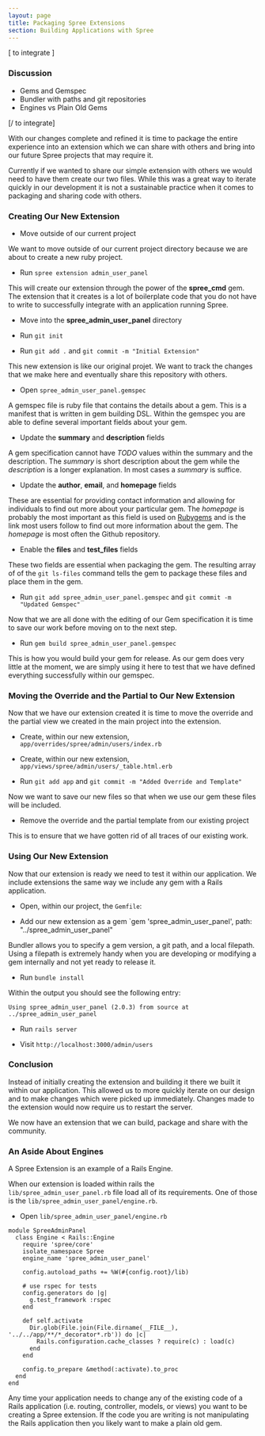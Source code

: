 ```yaml
---
layout: page
title: Packaging Spree Extensions
section: Building Applications with Spree
---
```


[ to integrate ]


### Discussion

* Gems and Gemspec
* Bundler with paths and git repositories
* Engines vs Plain Old Gems

[/ to integrate]

With our changes complete and refined it is time to package the entire
experience into an extension which we can share with others and bring into our
future Spree projects that may require it.

Currently if we wanted to share our simple extension with others we would need
to have them create our two files. While this was a great way to iterate quickly
in our development it is not a sustainable practice when it comes to packaging
and sharing code with others.

### Creating Our New Extension

* Move outside of our current project

We want to move outside of our current project directory because we are about to
create a new ruby project.

* Run `spree extension admin_user_panel`

This will create our extension through the power of the **spree_cmd** gem. The
extension that it creates is a lot of boilerplate code that you do not have to
write to successfully integrate with an application running Spree.

* Move into the **spree_admin_user_panel** directory

* Run `git init`

* Run `git add .` and `git commit -m "Initial Extension"`

This new extension is like our original projet. We want to track the changes
that we make here and eventually share this repository with others.

* Open `spree_admin_user_panel.gemspec`

A gemspec file is ruby file that contains the details about a gem. This is a
manifest that is written in gem building DSL. Within the gemspec you are able
to define several important fields about your gem.

* Update the **summary** and **description** fields

A gem specification cannot have *TODO* values within the summary and the
description. The *summary* is short description about the gem while the
*description* is a longer explanation. In most cases a *summary* is suffice.

* Update the **author**, **email**, and **homepage** fields

These are essential for providing contact information and allowing for
individuals to find out more about your particular gem. The *homepage* is
probably the most important as this field is used on
[Rubygems](https://rubygems.org) and is the link most users follow to find out
more information about the gem. The *homepage* is most often the Github
repository.

* Enable the **files** and **test_files** fields

These two fields are essential when packaging the gem. The resulting array of
of the `git ls-files` command tells the gem to package these files and place
them in the gem.

* Run `git add spree_admin_user_panel.gemspec` and
  `git commit -m "Updated Gemspec"`

Now that we are all done with the editing of our Gem specification it is time
to save our work before moving on to the next step.

* Run `gem build spree_admin_user_panel.gemspec`

This is how you would build your gem for release. As our gem does very little
at the moment, we are simply using it here to test that we have defined
everything successfully within our gemspec.

### Moving the Override and the Partial to Our New Extension

Now that we have our extension created it is time to move the override and
the partial view we created in the main project into the extension.

* Create, within our new extension, `app/overrides/spree/admin/users/index.rb`

* Create, within our new extension, `app/views/spree/admin/users/_table.html.erb`

* Run `git add app` and `git commit -m "Added Override and Template"`

Now we want to save our new files so that when we use our gem these files
will be included.

* Remove the override and the partial template from our existing project

This is to ensure that we have gotten rid of all traces of our existing work.

### Using Our New Extension

Now that our extension is ready we need to test it within our application. We
include extensions the same way we include any gem with a Rails application.

* Open, within our project, the `Gemfile`:

* Add our new extension as a gem `gem 'spree_admin_user_panel', path: "../spree_admin_user_panel"

Bundler allows you to specify a gem version, a git path, and a local filepath.
Using a filepath is extremely handy when you are developing or modifying a gem
internally and not yet ready to release it.

* Run `bundle install`

Within the output you should see the following entry:

```
Using spree_admin_user_panel (2.0.3) from source at ../spree_admin_user_panel
```

* Run `rails server`

* Visit `http://localhost:3000/admin/users`

### Conclusion

Instead of initially creating the extension and building it there we built it
within our application. This allowed us to more quickly iterate on our design
and to make changes which were picked up immediately. Changes made to the
extension would now require us to restart the server.

We now have an extension that we can build, package and share with the
community.

### An Aside About Engines

A Spree Extension is an example of a Rails Engine.

When our extension is loaded within rails the `lib/spree_admin_user_panel.rb`
file load all of its requirements. One of those is the
`lib/spree_admin_user_panel/engine.rb`.

* Open `lib/spree_admin_user_panel/engine.rb`

```
module SpreeAdminPanel
  class Engine < Rails::Engine
    require 'spree/core'
    isolate_namespace Spree
    engine_name 'spree_admin_user_panel'

    config.autoload_paths += %W(#{config.root}/lib)

    # use rspec for tests
    config.generators do |g|
      g.test_framework :rspec
    end

    def self.activate
      Dir.glob(File.join(File.dirname(__FILE__), '../../app/**/*_decorator*.rb')) do |c|
        Rails.configuration.cache_classes ? require(c) : load(c)
      end
    end

    config.to_prepare &method(:activate).to_proc
  end
end
```

Any time your application needs to change any of the existing code of a Rails
application (i.e. routing, controller, models, or views) you want to be
creating a Spree extension. If the code you are writing is not manipulating
the Rails application then you likely want to make a plain old gem.